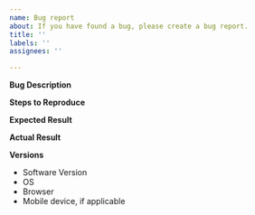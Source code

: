 ```yaml
---
name: Bug report
about: If you have found a bug, please create a bug report.
title: ''
labels: ''
assignees: ''

---
```


**Bug Description**

**Steps to Reproduce**

**Expected Result**

**Actual Result**

**Versions**
- Software Version
- OS
- Browser
- Mobile device, if applicable
